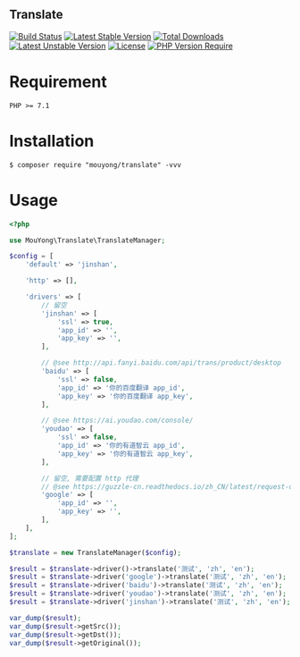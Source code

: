 Translate
---

[![Build Status](https://api.travis-ci.com/mouyong/translate.svg?branch=master)](https://travis-ci.com/mouyong/translate) [![Latest Stable Version](http://poser.pugx.org/mouyong/translate/v)](https://packagist.org/packages/mouyong/translate) [![Total Downloads](http://poser.pugx.org/mouyong/translate/downloads)](https://packagist.org/packages/mouyong/translate) [![Latest Unstable Version](http://poser.pugx.org/mouyong/translate/v/unstable)](https://packagist.org/packages/mouyong/translate) [![License](http://poser.pugx.org/mouyong/translate/license)](https://packagist.org/packages/mouyong/translate) [![PHP Version Require](http://poser.pugx.org/mouyong/translate/require/php)](https://packagist.org/packages/mouyong/translate)


# Requirement

```
PHP >= 7.1
```

# Installation

```shell
$ composer require "mouyong/translate" -vvv
```

# Usage


```php
<?php

use MouYong\Translate\TranslateManager;

$config = [
    'default' => 'jinshan',

    'http' => [],

    'drivers' => [
        // 留空
        'jinshan' => [
            'ssl' => true,
            'app_id' => '',
            'app_key' => '',
        ],

        // @see http://api.fanyi.baidu.com/api/trans/product/desktop
        'baidu' => [
            'ssl' => false,
            'app_id' => '你的百度翻译 app_id',
            'app_key' => '你的百度翻译 app_key',
        ],

        // @see https://ai.youdao.com/console/
        'youdao' => [
            'ssl' => false,
            'app_id' => '你的有道智云 app_id',
            'app_key' => '你的有道智云 app_key',
        ],

        // 留空, 需要配置 http 代理
        // @see https://guzzle-cn.readthedocs.io/zh_CN/latest/request-options.html#proxy-option
        'google' => [
            'app_id' => '',
            'app_key' => '',
        ],
    ],
];

$translate = new TranslateManager($config);

$result = $translate->driver()->translate('测试', 'zh', 'en');
$result = $translate->driver('google')->translate('测试', 'zh', 'en');
$result = $translate->driver('baidu')->translate('测试', 'zh', 'en');
$result = $translate->driver('youdao')->translate('测试', 'zh', 'en');
$result = $translate->driver('jinshan')->translate('测试', 'zh', 'en');

var_dump($result);
var_dump($result->getSrc());
var_dump($result->getDst());
var_dump($result->getOriginal());
```
